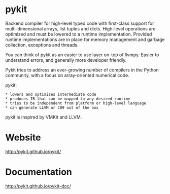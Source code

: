pykit
=====

Backend compiler for high-level typed code with first-class support for
multi-dimensional arrays, list tuples and dicts. High-level operations
are optimized and must be lowered to a runtime implementation. Provided
runtime implementations are in place for memory management and garbage
collection, exceptions and threads.

You can think of pykit as an easier to use layer on-top of llvmpy. Easier
to understand errors, and generally more developer friendly.

Pykit tries to address an ever-growing number of compilers in the Python
community, with a focus on array-oriented numerical code.

pykit:

    * lowers and optimizes intermediate code
    * produces IR that can be mapped to any desired runtime
    * tries to be independent from platform or high-level language
    * can generate LLVM or C89 out of the box

pykit is inspired by VMKit and LLVM.

Website
=======
http://pykit.github.io/pykit/

Documentation
=============
http://pykit.github.io/pykit-doc/
